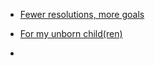 - [Fewer resolutions, more goals](https://medium.com/@alexmazer/fewer-resolutions-more-goals-b80378e9e60a)

* [For my unborn child(ren)](https://medium.com/@danieltadeyemi/for-my-unborn-child-ren-f22f63efc67?source=bookmarks---------64---------------------)

- 